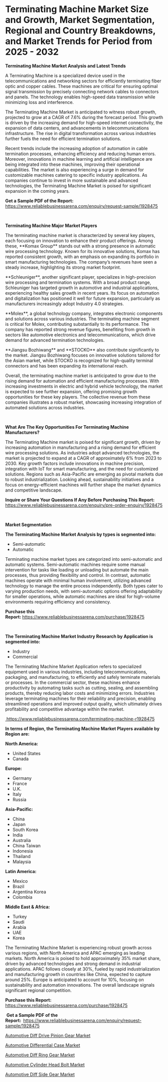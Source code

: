 <p><h1>Terminating Machine Market Size and Growth, Market Segmentation, Regional and Country Breakdowns, and Market Trends for Period from 2025 -  2032</h1></p><p><strong>Terminating Machine Market Analysis and Latest Trends</strong></p>
<p><p>A Terminating Machine is a specialized device used in the telecommunications and networking sectors for efficiently terminating fiber optic and copper cables. These machines are critical for ensuring optimal signal transmission by precisely connecting network cables to connectors and panels. The technology enables high-speed data transmission while minimizing loss and interference. </p><p>The Terminating Machine Market is anticipated to witness robust growth, projected to grow at a CAGR of 7.6% during the forecast period. This growth is driven by the increasing demand for high-speed internet connectivity, the expansion of data centers, and advancements in telecommunications infrastructure. The rise in digital transformation across various industries further fuels the need for efficient termination solutions. </p><p>Recent trends include the increasing adoption of automation in cable termination processes, enhancing efficiency and reducing human errors. Moreover, innovations in machine learning and artificial intelligence are being integrated into these machines, improving their operational capabilities. The market is also experiencing a surge in demand for customizable machines catering to specific industry applications. As companies continue to invest in more sustainable and advanced technologies, the Terminating Machine Market is poised for significant expansion in the coming years.</p></p>
<p><strong>Get a Sample PDF of the Report:&nbsp;</strong> <a href="https://www.reliablebusinessarena.com/enquiry/request-sample/1928475?utm_campaign=3221&utm_medium=2&utm_source=Github&utm_content=ia&utm_term=29032025&utm_id=terminating-machine">https://www.reliablebusinessarena.com/enquiry/request-sample/1928475</a></p>
<p>&nbsp;</p>
<p><strong>Terminating Machine Major Market Players</strong></p>
<p><p>The terminating machine market is characterized by several key players, each focusing on innovation to enhance their product offerings. Among these, **Komax Group** stands out with a strong presence in automatic wire processing technology. Known for its innovative solutions, Komax has reported consistent growth, with an emphasis on expanding its portfolio in smart manufacturing technologies. The company’s revenues have seen a steady increase, highlighting its strong market footprint.</p><p>**Schleuniger**, another significant player, specializes in high-precision wire processing and termination systems. With a broad product range, Schleuniger has targeted growth in automotive and industrial applications, experiencing healthy sales growth in recent years. Its focus on automation and digitalization has positioned it well for future expansion, particularly as manufacturers increasingly adopt Industry 4.0 strategies.</p><p>**Molex**, a global technology company, integrates electronic components and solutions across various industries. The terminating machine segment is critical for Molex, contributing substantially to its performance. The company has reported strong revenue figures, benefiting from growth in sectors like automotive electronics and telecommunications, which drive demand for advanced termination technologies.</p><p>**Jiangsu Bozhiwang** and **STOCKO** also contribute significantly to the market. Jiangsu Bozhiwang focuses on innovative solutions tailored for the Asian market, while STOCKO is recognized for high-quality terminal connectors and has been expanding its international reach.</p><p>Overall, the terminating machine market is anticipated to grow due to the rising demand for automation and efficient manufacturing processes. With increasing investments in electric and hybrid vehicle technology, the market is expected to see further expansion, offering promising growth opportunities for these key players. The collective revenue from these companies illustrates a robust market, showcasing increasing integration of automated solutions across industries.</p></p>
<p>&nbsp;</p>
<p><strong>What Are The Key Opportunities For Terminating Machine Manufacturers?</strong></p>
<p><p>The Terminating Machine market is poised for significant growth, driven by increasing automation in manufacturing and a rising demand for efficient wire processing solutions. As industries adopt advanced technologies, the market is projected to expand at a CAGR of approximately 6% from 2023 to 2030. Key growth factors include innovations in machine precision, integration with IoT for smart manufacturing, and the need for customized solutions. Regions such as Asia-Pacific are emerging as pivotal markets due to robust industrialization. Looking ahead, sustainability initiatives and a focus on energy-efficient machines will further shape the market dynamics and competitive landscape.</p></p>
<p><strong>Inquire or Share Your Questions If Any Before Purchasing This Report:</strong> <a href="https://www.reliablebusinessarena.com/enquiry/pre-order-enquiry/1928475?utm_campaign=3221&utm_medium=2&utm_source=Github&utm_content=ia&utm_term=29032025&utm_id=terminating-machine">https://www.reliablebusinessarena.com/enquiry/pre-order-enquiry/1928475</a></p>
<p>&nbsp;</p>
<p><strong>Market Segmentation</strong></p>
<p><strong>The Terminating Machine Market Analysis by types is segmented into:</strong></p>
<p><ul><li>Semi-automatic</li><li>Automatic</li></ul></p>
<p><p>Terminating machine market types are categorized into semi-automatic and automatic systems. Semi-automatic machines require some manual intervention for tasks like loading or unloading but automate the main processes, thus providing flexibility and control. In contrast, automatic machines operate with minimal human involvement, utilizing advanced technology to manage the entire process independently. Both types cater to varying production needs, with semi-automatic options offering adaptability for smaller operations, while automatic machines are ideal for high-volume environments requiring efficiency and consistency.</p></p>
<p><strong>Purchase this Report:&nbsp;</strong><a href="https://www.reliablebusinessarena.com/purchase/1928475?utm_campaign=3221&utm_medium=2&utm_source=Github&utm_content=ia&utm_term=29032025&utm_id=terminating-machine">https://www.reliablebusinessarena.com/purchase/1928475</a></p>
<p>&nbsp;</p>
<p><strong>The Terminating Machine Market Industry Research by Application is segmented into:</strong></p>
<p><ul><li>Industry</li><li>Commercial</li></ul></p>
<p><p>The Terminating Machine Market Application refers to specialized equipment used in various industries, including telecommunications, packaging, and manufacturing, to efficiently and safely terminate materials or processes. In the commercial sector, these machines enhance productivity by automating tasks such as cutting, sealing, and assembling products, thereby reducing labor costs and minimizing errors. Industries leverage terminating machines for their reliability and precision, enabling streamlined operations and improved output quality, which ultimately drives profitability and competitive advantage within the market.</p></p>
<p><a href="https://www.reliablebusinessarena.com/terminating-machine-r1928475?utm_campaign=3221&utm_medium=2&utm_source=Github&utm_content=ia&utm_term=29032025&utm_id=terminating-machine">&nbsp;https://www.reliablebusinessarena.com/terminating-machine-r1928475</a></p>
<p><strong>In terms of Region, the Terminating Machine Market Players available by Region are:</strong></p>
<p>
    <p> <strong> North America: </strong>
        <ul>
            <li>United States</li>
            <li>Canada</li>
        </ul>
        </p> 
    <p> <strong> Europe: </strong>
        <ul>
            <li>Germany</li>
            <li>France</li>
            <li>U.K.</li>
            <li>Italy</li>
            <li>Russia</li>
        </ul>
        </p> 
    <p> <strong> Asia-Pacific: </strong>
        <ul>
            <li>China</li>
            <li>Japan</li>
            <li>South Korea</li>
            <li>India</li>
            <li>Australia</li>
            <li>China Taiwan</li>
            <li>Indonesia</li>
            <li>Thailand</li>
            <li>Malaysia</li>
        </ul>
        </p> 
    <p> <strong> Latin America: </strong>
        <ul>
            <li>Mexico</li>
            <li>Brazil</li>
            <li>Argentina Korea</li>
            <li>Colombia</li>
        </ul>
        </p> 
    <p> <strong> Middle East & Africa: </strong>
        <ul>
            <li>Turkey</li>
            <li>Saudi</li>
            <li>Arabia</li>
            <li>UAE</li>
            <li>Korea</li>
        </ul>
    </p>
    </p>
<p><p>The Terminating Machine Market is experiencing robust growth across various regions, with North America and APAC emerging as leading markets. North America is poised to hold approximately 35% market share, driven by advanced technologies and strong demand in industrial applications. APAC follows closely at 30%, fueled by rapid industrialization and manufacturing growth in countries like China, expected to capture around 25%. Europe is anticipated to account for 10%, focusing on sustainability and automation innovations. The overall landscape signals significant regional competition.</p></p>
<p><strong>Purchase this Report: </strong><a href="https://www.reliablebusinessarena.com/purchase/1928475?utm_campaign=3221&utm_medium=2&utm_source=Github&utm_content=ia&utm_term=29032025&utm_id=terminating-machine">https://www.reliablebusinessarena.com/purchase/1928475</a></p>
<p>&nbsp;<strong>Get a Sample PDF of the Report:&nbsp;&nbsp;</strong><a href="https://www.reliablebusinessarena.com/enquiry/request-sample/1928475?utm_campaign=3221&utm_medium=2&utm_source=Github&utm_content=ia&utm_term=29032025&utm_id=terminating-machine">https://www.reliablebusinessarena.com/enquiry/request-sample/1928475</a></p>
<p><strong></strong></p>
<p><p><a href="https://github.com/lazregaartun/Market-Research-Report-List-1/blob/main/automotive-diff-drive-pinion-gear-market.md?utm_campaign=3221&utm_medium=2&utm_source=Github&utm_content=ia&utm_term=29032025&utm_id=terminating-machine">Automotive Diff Drive Pinion Gear Market</a></p><p><a href="https://github.com/waackheidtn5/Market-Research-Report-List-1/blob/main/automotive-differential-case-market.md?utm_campaign=3221&utm_medium=2&utm_source=Github&utm_content=ia&utm_term=29032025&utm_id=terminating-machine">Automotive Differential Case Market</a></p><p><a href="https://github.com/laroybarrize/Market-Research-Report-List-1/blob/main/automotive-diff-ring-gear-market.md?utm_campaign=3221&utm_medium=2&utm_source=Github&utm_content=ia&utm_term=29032025&utm_id=terminating-machine">Automotive Diff Ring Gear Market</a></p><p><a href="https://github.com/jolashta/Market-Research-Report-List-1/blob/main/automotive-cylinder-head-bolt-market.md?utm_campaign=3221&utm_medium=2&utm_source=Github&utm_content=ia&utm_term=29032025&utm_id=terminating-machine">Automotive Cylinder Head Bolt Market</a></p><p><a href="https://github.com/melascalbirp/Market-Research-Report-List-1/blob/main/automotive-diff-side-gear-market.md?utm_campaign=3221&utm_medium=2&utm_source=Github&utm_content=ia&utm_term=29032025&utm_id=terminating-machine">Automotive Diff Side Gear Market</a></p></p>